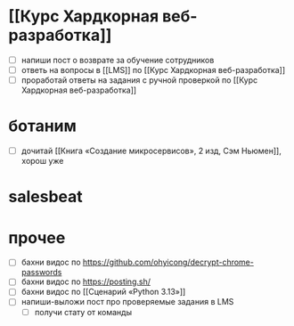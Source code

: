 # [[Курс Хардкорная веб-разработка]]
- [ ] напиши пост о возврате за обучение сотрудников
- [ ] ответь на вопросы в [[LMS]] по [[Курс Хардкорная веб-разработка]]
- [ ] проработай ответы на задания с ручной проверкой по [[Курс Хардкорная веб-разработка]]
# ботаним
- [ ] дочитай [[Книга «Создание микросервисов», 2 изд, Сэм Ньюмен]], хорош уже
# salesbeat
# прочее
- [ ] бахни видос по https://github.com/ohyicong/decrypt-chrome-passwords
- [ ] бахни видос по https://posting.sh/
- [ ] бахни видос по [[Сценарий «Python 3.13»]]
- [ ] напиши-выложи пост про проверяемые задания в LMS
	- [ ] получи стату от команды